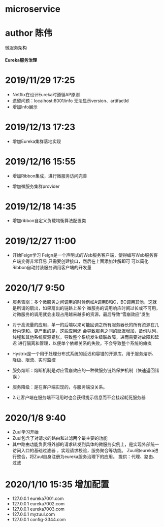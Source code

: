 # microservice
# author 陈伟
微服务架构

#### Eureka服务治理
 # 2019/11/29 17:25
 - Netflix在设计Eureka时遵循AP原则
 - 遗留问题：localhost:8001/info 无法显示version、artifactId
 - 增加Info展示
 
# 2019/12/13 17:23
- 增加Eureka集群落地实现

# 2019/12/16 15:55
 - 增加Ribbon集成，进行微服务访问完善 
 
 - 增加微服务集群provider
 
# 2019/12/18 14:35
- 增加ribbon自定义负载均衡算法配置类

# 2019/12/27 11:00
- 开始Feign学习
 Feign是一个声明式的Web服务客户端，使得编写Web服务客户端变得非常容易
 只需要创建接口，然后在上面添加注解即可
 可以简化Ribbon自动封装服务调用客户端的开发量
 
 # 2020/1/7 9:50
 - 服务雪崩：多个微服务之间调用的时候例如A调用B和C，BC调用其他，这就是所谓的扇出，如果扇出的链路上某个
 微服务的调用响应时间过长或不可用，对微服务的调用就会出现占用越来越多的资源，最后导致“雪崩效应”发生
 
 - 对于高流量的应用，单一的后端以来可能回调之所有服务器长的所有资源在几秒内饱和。更严重的是，这些应用还
 会导致服务之间的延迟增加，备份队列，线程和其他系统资源紧张，导致整个系统发生级联故障，进而需要对故障和延迟
 进行隔离和管理，以便单个依赖关系的失败，不会导致整个系统的瘫痪
 
 - Hystrix是一个用于处理分布式系统的延迟和容错的开源库，用于服务熔断、降级、限流、实时监控
 - 服务熔断：熔断机制是对应雪崩效应的一种微服务链路保护机制（快速返回错误 ）
 - 服务降级：是在客户端实现的，与服务端没关系。
 - 2.让客户端在服务端不可用时也会获得提示信息而不会挂起耗死服务器

# 2020/1/8 9:40
- Zuul学习开始
- Zuul包含了对请求的路由和过滤两个最主要的功能
- 其中路由功能负责将外部的请求转发到具体的微服务实例上，是实现外部统一访问入口的基础过滤器  ，实现请求校验，服务聚合等功能。
Zuul和eureka进行整合，将Zuul自身注册为eureka服务治理下的应用。
提供：代理、路由、过滤

# 2020/1/10 15:35 增加配置
- 127.0.0.1 eureka7001.com
- 127.0.0.1 eureka7002.com
- 127.0.0.1 eureka7003.com
- 127.0.0.1 myzuul.com
- 127.0.0.1 config-3344.com